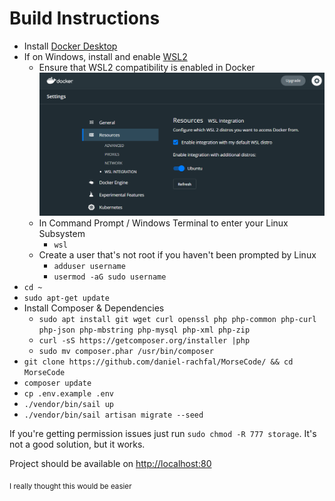 # Build Instructions

* Install [Docker Desktop](https://www.docker.com/products/docker-desktop)
* If on Windows, install and enable [WSL2](https://docs.microsoft.com/en-us/windows/wsl/install-win10) 
    * Ensure that WSL2 compatibility is enabled in Docker ![DockerWSL](docs/images/dockerWSL.png)
    * In Command Prompt / Windows Terminal to enter your Linux Subsystem
        * `wsl`
    * Create a user that's not root if you haven't been prompted by Linux
        * `adduser username`
        * `usermod -aG sudo username`
* `cd ~`
* `sudo apt-get update`
* Install Composer & Dependencies
    * `sudo apt install git wget curl openssl php php-common php-curl php-json php-mbstring php-mysql php-xml php-zip`
    * `curl -sS https://getcomposer.org/installer |php`
    * `sudo mv composer.phar /usr/bin/composer`
* `git clone https://github.com/daniel-rachfal/MorseCode/ && cd MorseCode`
* `composer update`
* `cp .env.example .env`
* `./vendor/bin/sail up`
* `./vendor/bin/sail artisan migrate --seed`

If you're getting permission issues just run `sudo chmod -R 777 storage`. It's not a good solution, but it works.

Project should be available on [http://localhost:80](http://localhost:80)

<sub>I really thought this would be easier</sub>
